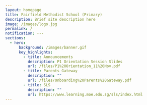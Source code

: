 ```yaml
---
layout: homepage
title: Fairfield Methodist School (Primary)
description: Brief site description here
image: /images/logo.jpg
permalink: /
notification: ---
sections:
  - hero:
      background: /images/banner.gif
      key_highlights:
        - title: Announcements
          description: P1 Orientation Session Slides
          url: /files/P1%20Orientation_11%20Nov.pdf
        - title: Parents Gateway
          description: ""
          url: /files/Onboarding%20Parents%20Gateway.pdf
        - title: SLS
          description: ""
          url: https://www.learning.moe.edu.sg/sls/index.html
---
```

